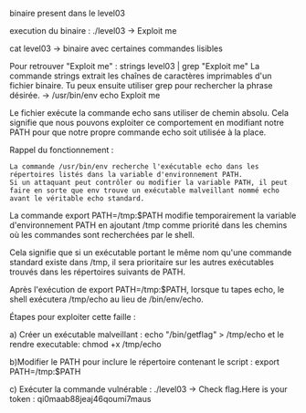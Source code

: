 binaire present dans le level03

execution du binaire : ./level03 -> Exploit me

cat level03 -> binaire avec certaines commandes lisibles

Pour retrouver "Exploit me" : strings level03 | grep "Exploit me"
La commande strings extrait les chaînes de caractères imprimables d'un fichier binaire. Tu peux ensuite utiliser grep pour rechercher la phrase désirée.
-> /usr/bin/env echo Exploit me 

Le fichier exécute la commande echo sans utiliser de chemin absolu. Cela signifie que nous pouvons exploiter ce comportement en modifiant notre PATH pour que notre propre commande echo soit utilisée à la place.

Rappel du fonctionnement :

    La commande /usr/bin/env recherche l'exécutable echo dans les répertoires listés dans la variable d'environnement PATH.
    Si un attaquant peut contrôler ou modifier la variable PATH, il peut faire en sorte que env trouve un exécutable malveillant nommé echo avant le véritable echo standard.

La commande export PATH=/tmp:$PATH modifie temporairement la variable d'environnement PATH en ajoutant /tmp comme priorité dans les chemins où les commandes sont recherchées par le shell.

Cela signifie que si un exécutable portant le même nom qu'une commande standard existe dans /tmp, il sera prioritaire sur les autres exécutables trouvés dans les répertoires suivants de PATH.

Après l'exécution de export PATH=/tmp:$PATH, lorsque tu tapes echo, le shell exécutera /tmp/echo au lieu de /bin/env/echo.



Étapes pour exploiter cette faille :

a) Créer un exécutable malveillant :
echo "/bin/getflag" > /tmp/echo
et le rendre executable:
chmod +x /tmp/echo

b)Modifier le PATH pour inclure le répertoire contenant le script :
export PATH=/tmp:$PATH

c) Exécuter la commande vulnérable :
./level03
-> Check flag.Here is your token : qi0maab88jeaj46qoumi7maus